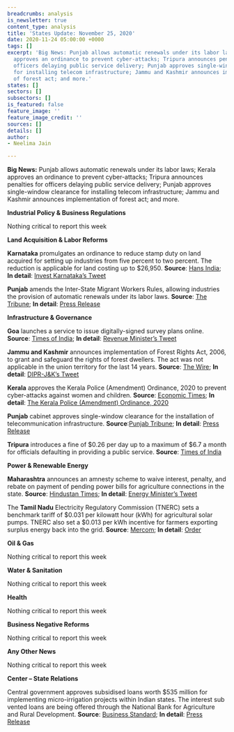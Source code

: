 ```yaml
---
breadcrumbs: analysis
is_newsletter: true
content_type: analysis
title: 'States Update: November 25, 2020'
date: 2020-11-24 05:00:00 +0000
tags: []
excerpt: 'Big News: Punjab allows automatic renewals under its labor laws; Kerala
  approves an ordinance to prevent cyber-attacks; Tripura announces penalties for
  officers delaying public service delivery; Punjab approves single-window clearance
  for installing telecom infrastructure; Jammu and Kashmir announces implementation
  of forest act; and more.'
states: []
sectors: []
subsectors: []
is_featured: false
feature_image: ''
feature_image_credit: ''
sources: []
details: []
author:
- Neelima Jain

---
```

**Big News:** Punjab allows automatic renewals under its labor laws; Kerala approves an ordinance to prevent cyber-attacks; Tripura announces penalties for officers delaying public service delivery; Punjab approves single-window clearance for installing telecom infrastructure; Jammu and Kashmir announces implementation of forest act; and more.

**Industrial Policy & Business Regulations**

Nothing critical to report this week

**Land Acquisition & Labor Reforms**

**Karnataka** promulgates an ordinance to reduce stamp duty on land acquired for setting up industries from five percent to two percent. The reduction is applicable for land costing up to $26,950. **Source**: [Hans India](https://www.thehansindia.com/karnataka/karnataka-reduces-stamp-duty-to-attract-investments-657504); **In detail**: [Invest Karnataka’s Tweet](https://twitter.com/investkarnataka/status/1329688447901196289?s=20)

**Punjab** amends the Inter-State Migrant Workers Rules, allowing industries the provision of automatic renewals under its labor laws. **Source**: [The Tribune](https://www.tribuneindia.com/news/punjab/punjab-to-amend-inter-state-migrant-rules-to-avail-2-pc-additional-borrowings-172213); **In detail**: [Press Release](https://punjabgovtindia.wordpress.com/2020/11/18/punjab-cabinet-okays-amendents-to-inter-state-migrant-workers-rules-to-avail-additional-central-borrowing-of-2-of-gsdp/)

**Infrastructure & Governance**

**Goa** launches a service to issue digitally-signed survey plans online. **Source**: [Times of India](https://timesofindia.indiatimes.com/city/goa/digitally-signed-survey-plans-to-be-available-online-in-state/articleshow/79331564.cms); **In detail**: [Revenue Minister’s Tweet](https://twitter.com/SmtJMOfficial/status/1329800417992085507?s=20)

**Jammu and Kashmir** announces implementation of Forest Rights Act, 2006, to grant and safeguard the rights of forest dwellers. The act was not applicable in the union territory for the last 14 years. **Source**: [The Wire](https://thewire.in/government/jammu-and-kashmir-forest-rights-act); **In detail**: [DIPR-J&K’s Tweet](https://twitter.com/diprjk/status/1329024544032522240?s=20)

**Kerala** approves the Kerala Police (Amendment) Ordinance, 2020 to prevent cyber-attacks against women and children. **Source**: [Economic Times](https://economictimes.indiatimes.com/news/politics-and-nation/kerala-governor-signs-controversial-police-act-amendment-ordinance/articleshow/79336387.cms); **In detail**: [The Kerala Police (Amendment) Ordinance, 2020](https://www.barandbench.com/news/kerala-police-act-amendment-section-118a-online-communication-ordinance-governor)

**Punjab** cabinet approves single-window clearance for the installation of telecommunication infrastructure. **Source**:[Punjab Tribune](http://www.punjabtribune.com/news/252073-punjab-cabinet-okays-new-single-window-policy-to-boost-telecom-infrastructure-for-promoting-it-e-commerce-e-governance.aspx); **In detail**: [Press Release](http://diprpunjab.gov.in/?q=content/punjab-cabinet-okays-new-single-window-policy-boost-telecom-infrastructure-promoting-it-e)

**Tripura** introduces a fine of $0.26 per day up to a maximum of $6.7 a month for officials defaulting in providing a public service. **Source**: [Times of India](https://timesofindia.indiatimes.com/city/agartala/tripura-scheme-to-speed-up-public-services/articleshow/79337584.cms)

**Power & Renewable Energy**

**Maharashtra** announces an amnesty scheme to waive interest, penalty, and rebate on payment of pending power bills for agriculture connections in the state. **Source**: [Hindustan Times](https://www.hindustantimes.com/mumbai-news/new-schemes-for-maharashtra-farmers-no-relief-from-inflated-power-bills-for-residents/story-CMCWrU7WLCGlGNm4SmTmAJ.html); **In detail**: [Energy Minister’s Tweet](https://twitter.com/NitinRaut_INC/status/1329780005878972416?s=20)

The **Tamil Nadu** Electricity Regulatory Commission (TNERC) sets a benchmark tariff of $0.031 per kilowatt hour (kWh) for agricultural solar pumps. TNERC also set a $0.013 per kWh incentive for farmers exporting surplus energy back into the grid. **Source**: [Mercom](https://mercomindia.com/tamil-nadu-benchmark-tariff-solar-pumps/); **In detail**: [Order](http://www.tnerc.gov.in/orders/commn%20order/2020/TEDA-MPNo2of2020.pdf)

**Oil & Gas**

Nothing critical to report this week

**Water & Sanitation**

Nothing critical to report this week

**Health**

Nothing critical to report this week

**Business Negative Reforms**

Nothing critical to report this week

**Any Other News**

Nothing critical to report this week

**Center – State Relations**

Central government approves subsidised loans worth $535 million for implementing micro-irrigation projects within Indian states. The interest sub vented loans are being offered through the National Bank for Agriculture and Rural Development. **Source**: [Business Standard](https://www.business-standard.com/article/pti-stories/govt-okays-subsidised-loans-worth-rs-3-971-31-cr-for-micro-irrigation-projects-120112000595_1.html); **In detail**: [Press Release](https://pib.gov.in/PressReleasePage.aspx?PRID=1674296)
